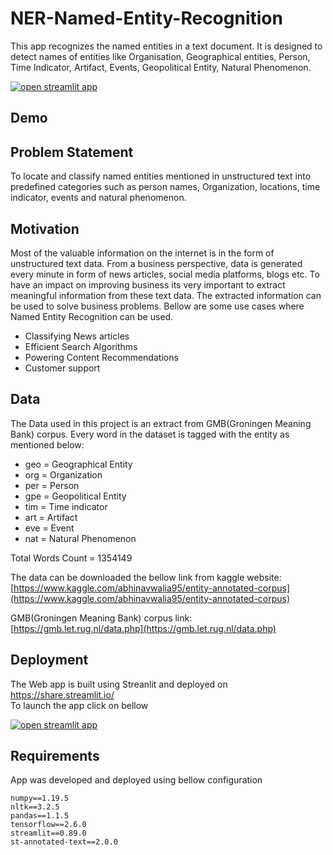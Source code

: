 # NER-Named-Entity-Recognition
This app recognizes the named entities in a text document. It is designed to detect names of entities like Organisation, Geographical entities, Person, Time Indicator, Artifact, Events, Geopolitical Entity,
Natural Phenomenon.

[![open streamlit app](https://static.streamlit.io/badges/streamlit_badge_black_white.svg)](https://share.streamlit.io/999harish999/ner-named-entity-recognition/app.py)

## Demo



## Problem Statement
To locate and classify named entities mentioned in unstructured text into predefined categories such as person names, Organization, locations, time indicator, events and natural phenomenon.

## Motivation
Most of the valuable information on the internet is in the form of unstructured text data. From a business perspective, data is generated every minute in form of news articles, social media platforms, blogs etc. To have an impact on improving business its very important to extract meaningful information from these text data. The extracted information can be used to solve business problems. Bellow are some use cases where Named Entity Recognition can be used.

 - Classifying News articles
 - Efficient Search Algorithms
 - Powering Content Recommendations
 - Customer support 

## Data
The Data used in this project is an extract from GMB(Groningen Meaning Bank) corpus. Every word in the dataset is tagged with the entity as mentioned below: 

- geo = Geographical Entity
- org = Organization
- per = Person
- gpe = Geopolitical Entity
- tim = Time indicator
- art = Artifact
- eve = Event
- nat = Natural Phenomenon

Total Words Count = 1354149  

The data can be downloaded the bellow link from kaggle website:  
[https://www.kaggle.com/abhinavwalia95/entity-annotated-corpus](https://www.kaggle.com/abhinavwalia95/entity-annotated-corpus)

GMB(Groningen Meaning Bank) corpus link:  
[https://gmb.let.rug.nl/data.php](https://gmb.let.rug.nl/data.php)

## Deployment 

The Web app is built using Streanlit and deployed on https://share.streamlit.io/   
To launch the app click on bellow    


[![open streamlit app](https://static.streamlit.io/badges/streamlit_badge_black_white.svg)](https://share.streamlit.io/999harish999/ner-named-entity-recognition/app.py)

## Requirements 

App was developed and deployed using bellow configuration 

```
numpy==1.19.5
nltk==3.2.5
pandas==1.1.5
tensorflow==2.6.0
streamlit==0.89.0
st-annotated-text==2.0.0

```
